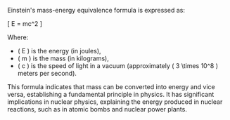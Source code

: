 Einstein's mass-energy equivalence formula is expressed as:

\[ E = mc^2 \]

Where:
- \( E \) is the energy (in joules),
- \( m \) is the mass (in kilograms),
- \( c \) is the speed of light in a vacuum (approximately \( 3 \times 10^8 \) meters per second).

This formula indicates that mass can be converted into energy and vice versa, establishing a fundamental principle in physics. It has significant implications in nuclear physics, explaining the energy produced in nuclear reactions, such as in atomic bombs and nuclear power plants.